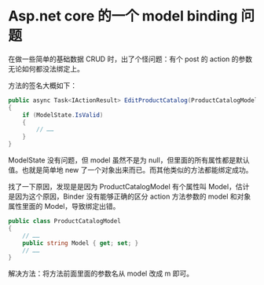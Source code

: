 # Asp.net core 的一个 model binding 问题

在做一些简单的基础数据 CRUD 时，出了个怪问题：有个 post 的 action 的参数无论如何都没法绑定上。

方法的签名大概如下：

```csharp
public async Task<IActionResult> EditProductCatalog(ProductCatalogModel model)
{
    if (ModelState.IsValid)
    {
        // ……
    }
}
```
ModelState 没有问题，但 model 虽然不是为 null，但里面的所有属性都是默认值。也就是简单地 new 了一个对象出来而已。而其他类似的方法都能绑定成功。

找了一下原因，发现是是因为 ProductCatalogModel 有个属性叫 Model，估计是因为这个原因，Binder 没有能够正确的区分 action 方法参数的 model 和对象属性里面的 Model，导致绑定出错。

```csharp
public class ProductCatalogModel
{
    // ……
    public string Model { get; set; }
    // ……
}
```

解决方法：将方法前面里面的参数名从 model 改成 m 即可。
